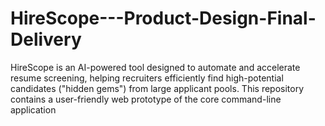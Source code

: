 # HireScope---Product-Design-Final-Delivery
HireScope is an AI-powered tool designed to automate and accelerate resume screening, helping recruiters efficiently find high-potential candidates ("hidden gems") from large applicant pools. This repository contains a user-friendly web prototype of the core command-line application
